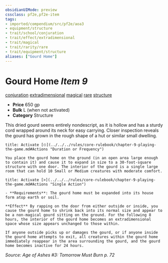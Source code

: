 ```yaml
---
obsidianUIMode: preview
cssclass: pf2e,pf2e-item
tags:
- imported/compendium/src/pf2e/aoa3
- equipment/structure
- trait/school/conjuration
- trait/effect/extradimensional
- trait/magical
- trait/rarity/rare
- trait/equipment/structure
aliases: ["Gourd Home"]
---
```

# Gourd Home *Item 9*  
[conjuration](conjuration.md)  [extradimensional](extradimensional.md)  [magical](magical.md)  [rare](rare.md)  [structure](structure.md)  

- **Price** 650 gp
- **Bulk** L (when not activated)
- **Category** Structure

This dried gourd seems entirely nondescript, as it is hollow and has a sturdy cord wrapped around its neck for easy carrying. Closer inspection reveals the gourd has grown in the rough shape of a hut or similar small dwelling.

```ad-embed-ability
title: Activate [⏲](../../../rules/core-rulebook/chapter-9-playing-the-game.md#Actions "Duration or Frequency")

You place the gourd home on the ground (in an open area large enough to contain it) and cause it to expand in size to a 30-foot-square structure with one door. The interior of the gourd is a single large room that can hold 10 Small or Medium creatures with moderate comfort.
```

```ad-embed-ability
title: Activate [>](../../../rules/core-rulebook/chapter-9-playing-the-game.md#Actions "Single Action")

- **Requirements**: The gourd home must be expanded into its house form atop earth or soil.

**Effect** By rapping on the door from either outside or inside, you cause the gourd home to shrink back into its normal size and appear to be a non-magical gourd sitting on the ground. For the following 8 hours, the interior of the gourd home becomes an extradimensional space whose size appears unchanged to those within.

If anyone outside picks up or damages the gourd, or if anyone inside the gourd home attempts to exit, all creatures within the gourd home immediately reappear in the area surrounding the gourd, and the gourd home becomes inactive for 24 hours.
```

*Source: Age of Ashes #3: Tomorrow Must Burn p. 72*
